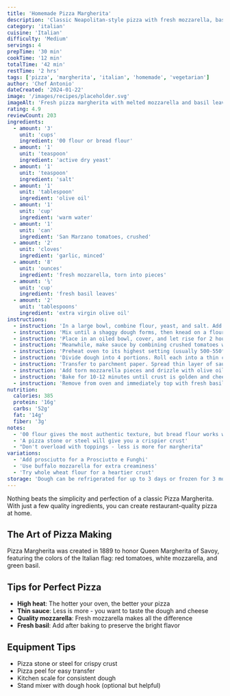 ```yaml
---
title: 'Homemade Pizza Margherita'
description: 'Classic Neapolitan-style pizza with fresh mozzarella, basil, and San Marzano tomatoes'
category: 'italian'
cuisine: 'Italian'
difficulty: 'Medium'
servings: 4
prepTime: '30 min'
cookTime: '12 min'
totalTime: '42 min'
restTime: '2 hrs'
tags: ['pizza', 'margherita', 'italian', 'homemade', 'vegetarian']
author: 'Chef Antonio'
dateCreated: '2024-01-22'
image: '/images/recipes/placeholder.svg'
imageAlt: 'Fresh pizza margherita with melted mozzarella and basil leaves'
rating: 4.9
reviewCount: 203
ingredients:
  - amount: '3'
    unit: 'cups'
    ingredient: '00 flour or bread flour'
  - amount: '1'
    unit: 'teaspoon'
    ingredient: 'active dry yeast'
  - amount: '1'
    unit: 'teaspoon'
    ingredient: 'salt'
  - amount: '1'
    unit: 'tablespoon'
    ingredient: 'olive oil'
  - amount: '1'
    unit: 'cup'
    ingredient: 'warm water'
  - amount: '1'
    unit: 'can'
    ingredient: 'San Marzano tomatoes, crushed'
  - amount: '2'
    unit: 'cloves'
    ingredient: 'garlic, minced'
  - amount: '8'
    unit: 'ounces'
    ingredient: 'fresh mozzarella, torn into pieces'
  - amount: '¼'
    unit: 'cup'
    ingredient: 'fresh basil leaves'
  - amount: '2'
    unit: 'tablespoons'
    ingredient: 'extra virgin olive oil'
instructions:
  - instruction: 'In a large bowl, combine flour, yeast, and salt. Add olive oil and warm water.'
  - instruction: 'Mix until a shaggy dough forms, then knead on a floured surface for 8-10 minutes until smooth.'
  - instruction: 'Place in an oiled bowl, cover, and let rise for 2 hours until doubled.'
  - instruction: 'Meanwhile, make sauce by combining crushed tomatoes with minced garlic and a pinch of salt.'
  - instruction: 'Preheat oven to its highest setting (usually 500-550°F) with a pizza stone if you have one.'
  - instruction: 'Divide dough into 4 portions. Roll each into a thin circle on a floured surface.'
  - instruction: 'Transfer to parchment paper. Spread thin layer of sauce, leaving a 1-inch border.'
  - instruction: 'Add torn mozzarella pieces and drizzle with olive oil.'
  - instruction: 'Bake for 10-12 minutes until crust is golden and cheese is bubbly.'
  - instruction: 'Remove from oven and immediately top with fresh basil leaves.'
nutrition:
  calories: 385
  protein: '16g'
  carbs: '52g'
  fat: '14g'
  fiber: '3g'
notes:
  - '00 flour gives the most authentic texture, but bread flour works well too'
  - 'A pizza stone or steel will give you a crispier crust'
  - "Don't overload with toppings - less is more for margherita"
variations:
  - 'Add prosciutto for a Prosciutto e Funghi'
  - 'Use buffalo mozzarella for extra creaminess'
  - 'Try whole wheat flour for a heartier crust'
storage: 'Dough can be refrigerated for up to 3 days or frozen for 3 months'
---
```


Nothing beats the simplicity and perfection of a classic Pizza Margherita. With just a few quality ingredients, you can create restaurant-quality pizza at home.

## The Art of Pizza Making

Pizza Margherita was created in 1889 to honor Queen Margherita of Savoy, featuring the colors of the Italian flag: red tomatoes, white mozzarella, and green basil.

## Tips for Perfect Pizza

- **High heat**: The hotter your oven, the better your pizza
- **Thin sauce**: Less is more - you want to taste the dough and cheese
- **Quality mozzarella**: Fresh mozzarella makes all the difference
- **Fresh basil**: Add after baking to preserve the bright flavor

## Equipment Tips

- Pizza stone or steel for crispy crust
- Pizza peel for easy transfer
- Kitchen scale for consistent dough
- Stand mixer with dough hook (optional but helpful)
